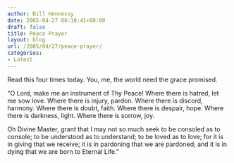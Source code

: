 ```yaml
---
author: Bill Hennessy
date: 2005-04-27 06:10:41+00:00
draft: false
title: Peace Prayer
layout: blog
url: /2005/04/27/peace-prayer/
categories:
- Latest
---
```


Read this four times today.  You, me, the world need the grace promised.

"O Lord, make me an instrument of Thy Peace!
Where there is hatred, let me sow love.
Where there is injury, pardon.
Where there is discord, harmony.
Where there is doubt, faith.
Where there is despair, hope.
Where there is darkness, light.
Where there is sorrow, joy.

Oh Divine Master, grant that I may not
so much seek to be consoled as to console;
to be understood as to understand;
to be loved as to love;
for it is in giving that we receive;
it is in pardoning that we are pardoned;
and it is in dying that we are born to Eternal Life." 
